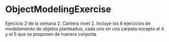 # ObjectModelingExercise

Ejercicio 2 de la semana 2. Cantera nivel 2. Incluye los 6 ejercicios de modelamiento de objetos planteados, cada uno en una carpeta excepto el 4 y el 5 que se proponen de manera conjunta. 
